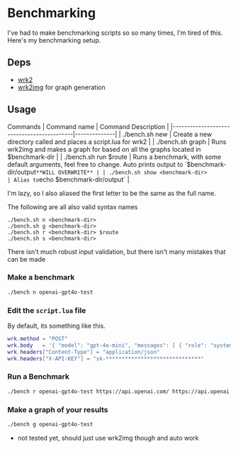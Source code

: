 # Benchmarking

I've had to make benchmarking scripts so so many times, I'm tired of this. Here's my benchmarking setup.

## Deps

- [wrk2]()
- [wrk2img]() for graph generation

## Usage

Commands
| Command name                              | Command Description |
|-------------------------------------------|--------------|
| ./bench.sh new <benchmark-dir>            | Create a new directory called <benchmark-dir> and places a script.lua for wrk2 |
| ./bench.sh graph <benchmark-dir>          | Runs wrk2img and makes a graph for based on all the graphs located in $benchmark-dir |
| ./bench.sh run <benchmark-dir> $route     | Runs a benchmark, with some default arguments, feel free to change. Auto prints output to `$benchmark-dir/output` **WILL OVERWRITE** |
| ./bench.sh show <benchmark-dir>           | Alias to `echo $benchmark-dir/output` |

I'm lazy, so I also aliased the first letter to be the same as the full name.

The following are all also valid syntax names

```
./bench.sh n <benchmark-dir>           
./bench.sh g <benchmark-dir>         
./bench.sh r <benchmark-dir> $route    
./bench.sh s <benchmark-dir>
```

There isn't much robust input validation, but there isn't many mistakes that can be made

### Make a benchmark

```sh
./bench n openai-gpt4o-test
```

### Edit the `script.lua` file

By default, its something like this.

```lua
wrk.method = "POST"
wrk.body   = '{ "model": "gpt-4o-mini", "messages": [ { "role": "system", "content": "You are a helpful assistant." }, { "role": "user", "content": "What is deep learning?" } ], "stream": true, "max_tokens": 20 }'
wrk.headers["Content-Type"] = "application/json"
wrk.headers["X-API-KEY"] = "sk-******************************"
```

### Run a Benchmark

```sh
./bench r openai-gpt4o-test https://api.openai.com/ https://api.openai.com/v1/chat/completions
```

### Make a graph of your results

```sh
./bench g openai-gpt4o-test
```

* not tested yet, should just use wrk2img though and auto work


